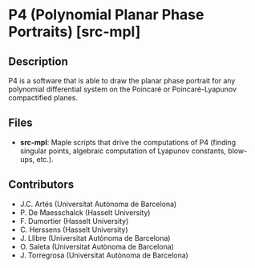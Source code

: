 <!--
    This file is part of P4 

    Copyright (C) 1996-2016  J.C. Artés, P. De Maesschalck, F. Dumortier, 
                            C. Herssens, J. Llibre, O. Saleta, J. Torregrosa 

    P4 is free software: you can redistribute it and/or modify 
    it under the terms of the GNU Lesser General Public License as published 
    by the Free Software Foundation, either version 3 of the License, or 
    (at your option) any later version. 

    This program is distributed in the hope that it will be useful, 
    but WITHOUT ANY WARRANTY; without even the implied warranty of 
    MERCHANTABILITY or FITNESS FOR A PARTICULAR PURPOSE.  See the 
    GNU Lesser General Public License for more details. 

    You should have received a copy of the GNU Lesser General Public License 
    along with this program.  If not, see <http://www.gnu.org/licenses/>.
-->

# P4 (Polynomial Planar Phase Portraits) [src-mpl]

## Description

P4 is a software that is able to draw the planar phase portrait for any polynomial differential system on the Poincaré or Poincaré-Lyapunov compactified planes.

## Files

* **src-mpl**: Maple scripts that drive the computations of P4 (finding singular points, algebraic computation of Lyapunov constants, blow-ups, etc.).

## Contributors

- J.C. Artés (Universitat Autònoma de Barcelona)
- P. De Maesschalck (Hasselt University)
- F. Dumortier (Hasselt University)
- C. Herssens (Hasselt University)
- J. Llibre (Universitat Autònoma de Barcelona)
- O. Saleta (Universitat Autònoma de Barcelona)
- J. Torregrosa (Universitat Autònoma de Barcelona)
